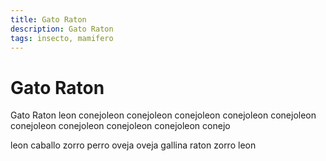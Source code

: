 ```yaml
---
title: Gato Raton
description: Gato Raton
tags: insecto, mamifero
---
```


# Gato Raton

Gato Raton leon conejoleon conejoleon conejoleon conejoleon conejoleon conejoleon conejoleon conejoleon conejoleon conejo

leon caballo zorro perro oveja oveja gallina raton zorro leon
